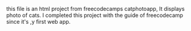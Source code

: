this file is an html project from freecodecamps catphotoapp, It displays photo of cats. I completed this project with the guide of freecodecamp since it's ,y first web app.
